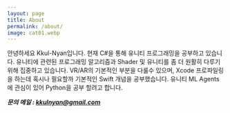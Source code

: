 ```yaml
---
layout: page
title: About
permalink: /about/
image: cat01.webp
---
```


안녕하세요 Kkul-Nyan입니다.
현재 C#을 통해 유니티 프로그래밍을 공부하고 있습니다.
유니티에 관련된 프로그래밍 알고리즘과 Shader 및 유니티를 좀 더 원활히 다루기 위해 집중하고 있습니다.
VR/AR의 기본적인 부분을 다룰수 있으며, Xcode 프로파일링을 하는데 혹시나 필요할까 기본적인 Swift 개념을 공부했습니다.
유니티 ML Agents에 관심이 있어 Python을 공부 할려고 합니다.

***문의 메일 : kkulnyan@gmail.com***


